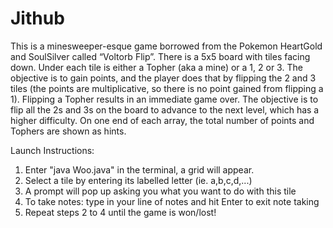 # Jithub
This is a minesweeper-esque game borrowed from the Pokemon HeartGold and SoulSilver called “Voltorb Flip”. There is a 5x5 board with tiles facing down. Under each tile is either a Topher (aka a mine) or a 1, 2 or 3. The objective is to gain points, and the player does that by flipping the 2 and 3 tiles (the points are multiplicative, so there is no point gained from flipping a 1). Flipping a Topher results in an immediate game over. The objective is to flip all the 2s and 3s on the board to advance to the next level, which has a higher difficulty. On one end of each array, the total number of points and Tophers are shown as hints. 

Launch Instructions:
1) Enter "java Woo.java" in the terminal, a grid will appear.
2) Select a tile by entering its labelled letter (ie. a,b,c,d,...)
3) A prompt will pop up asking you what you want to do with this tile
4) To take notes: type in your line of notes and hit Enter to exit note taking
5) Repeat steps 2 to 4 until the game is won/lost!
